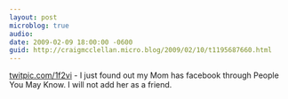 ```yaml
---
layout: post
microblog: true
audio: 
date: 2009-02-09 18:00:00 -0600
guid: http://craigmcclellan.micro.blog/2009/02/10/t1195687660.html
---
```

[twitpic.com/1f2vi](http://twitpic.com/1f2vi) - I just found out my Mom has facebook through People You May Know.  I will not add her as a friend.
